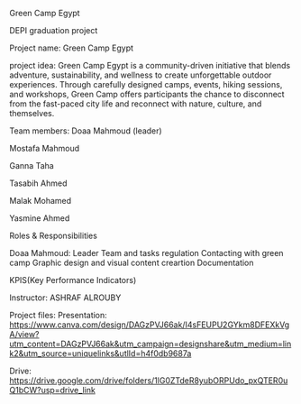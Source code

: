  Green Camp Egypt


DEPI graduation project

Project name: Green Camp Egypt

project idea: Green Camp Egypt is a community-driven initiative that
blends adventure, sustainability, and wellness to create
unforgettable outdoor experiences. Through carefully
designed camps, events, hiking sessions, and workshops,
Green Camp offers participants the chance to disconnect
from the fast-paced city life and reconnect with nature,
culture, and themselves.
 
Team members:
Doaa Mahmoud  (leader)

Mostafa Mahmoud

Ganna Taha

Tasabih Ahmed

Malak Mohamed

Yasmine Ahmed

Roles & Responsibilities 

Doaa Mahmoud:  Leader
Team and tasks regulation
Contacting with green camp
Graphic design and visual
content creartion 
Documentation






KPIS(Key Performance Indicators)




Instructor: ASHRAF ALROUBY

Project files:
Presentation: 
https://www.canva.com/design/DAGzPVJ66ak/I4sFEUPU2GYkm8DFEXkVgA/view?utm_content=DAGzPVJ66ak&utm_campaign=designshare&utm_medium=link2&utm_source=uniquelinks&utlId=h4f0db9687a

Drive:
https://drive.google.com/drive/folders/1lG0ZTdeR8yubORPUdo_pxQTER0uQ1bCW?usp=drive_link


